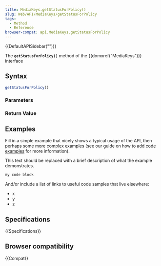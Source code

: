 ```yaml
---
title: MediaKeys.getStatusForPolicy()
slug: Web/API/MediaKeys/getStatusForPolicy
tags:
  - Method
  - Reference
browser-compat: api.MediaKeys.getStatusForPolicy
---
```

{{DefaultAPISidebar("")}}

The **`getStatusForPolicy()`** method of the {{domxref("MediaKeys")}} interface 

## Syntax

```js
getStatusForPolicy()
```

### Parameters



### Return Value



## Examples

Fill in a simple example that nicely shows a typical usage of the API, then perhaps some more complex examples (see our guide on how to add [code examples](/en-US/docs/MDN/Contribute/Structures/Code_examples) for more information).

This text should be replaced with a brief description of what the example demonstrates.

```js
my code block
```

And/or include a list of links to useful code samples that live elsewhere:

*   x
*   y
*   z

## Specifications

{{Specifications}}

## Browser compatibility

{{Compat}}

